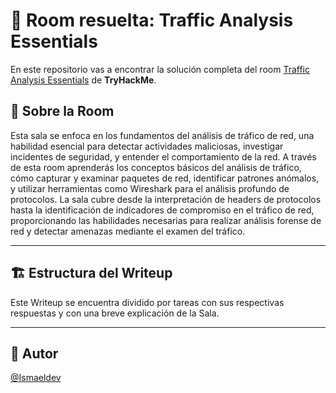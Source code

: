 # 🚪 Room resuelta: Traffic Analysis Essentials
En este repositorio vas a encontrar la solución completa del room [Traffic Analysis Essentials](https://tryhackme.com/room/trafficanalysisessentials) de **TryHackMe**.

## 📝 Sobre la Room
Esta sala se enfoca en los fundamentos del análisis de tráfico de red, una habilidad esencial para detectar actividades maliciosas, investigar incidentes de seguridad, y entender el comportamiento de la red. A través de esta room aprenderás los conceptos básicos del análisis de tráfico, cómo capturar y examinar paquetes de red, identificar patrones anómalos, y utilizar herramientas como Wireshark para el análisis profundo de protocolos. La sala cubre desde la interpretación de headers de protocolos hasta la identificación de indicadores de compromiso en el tráfico de red, proporcionando las habilidades necesarias para realizar análisis forense de red y detectar amenazas mediante el examen del tráfico.

---

## 🏗️ Estructura del Writeup
Este Writeup se encuentra dividido por tareas con sus respectivas respuestas y con una breve explicación de la Sala.

---

## 🥷 Autor
[@Ismaeldev](https://www.ismaeldev.com/)
